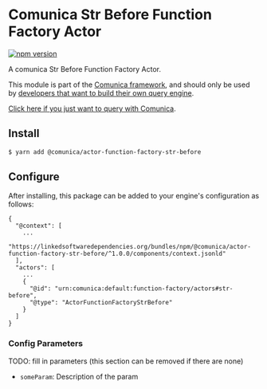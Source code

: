 # Comunica Str Before Function Factory Actor

[![npm version](https://badge.fury.io/js/%40comunica%2Factor-function-factory-str-before.svg)](https://www.npmjs.com/package/@comunica/actor-function-factory-str-before)

A comunica Str Before Function Factory Actor.

This module is part of the [Comunica framework](https://github.com/comunica/comunica),
and should only be used by [developers that want to build their own query engine](https://comunica.dev/docs/modify/).

[Click here if you just want to query with Comunica](https://comunica.dev/docs/query/).

## Install

```bash
$ yarn add @comunica/actor-function-factory-str-before
```

## Configure

After installing, this package can be added to your engine's configuration as follows:
```text
{
  "@context": [
    ...
    "https://linkedsoftwaredependencies.org/bundles/npm/@comunica/actor-function-factory-str-before/^1.0.0/components/context.jsonld"
  ],
  "actors": [
    ...
    {
      "@id": "urn:comunica:default:function-factory/actors#str-before",
      "@type": "ActorFunctionFactoryStrBefore"
    }
  ]
}
```

### Config Parameters

TODO: fill in parameters (this section can be removed if there are none)

* `someParam`: Description of the param
